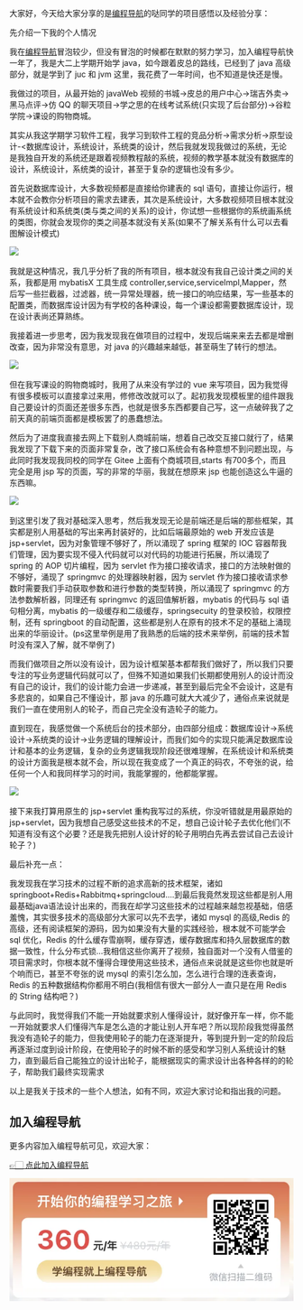 大家好，今天给大家分享的是[编程导航](https://yuyuanweb.feishu.cn/wiki/VC1qwmX9diCBK3kidyec74vFnde)的哒同学的项目感悟以及经验分享：

先介绍一下我的个人情况

我在[编程导航](https://yuyuanweb.feishu.cn/wiki/VC1qwmX9diCBK3kidyec74vFnde)冒泡较少，但没有冒泡的时候都在默默的努力学习，加入编程导航快一年了，我是大二上学期开始学 java，如今跟着皮总的路线，已经到了 java 高级部分，就是学到了 juc 和 jvm 这里，我花费了一年时间，也不知道是快还是慢。



我做过的项目，从最开始的 javaWeb 视频的书城->皮总的用户中心->瑞吉外卖->黑马点评->仿 QQ 的聊天项目->学之思的在线考试系统(只实现了后台部分)->谷粒学院->课设的购物商城。



其实从我这学期学习软件工程，我学习到软件工程的竞品分析->需求分析->原型设计-<数据库设计，系统设计，系统类的设计，然后我就发现我做过的系统，无论是我独自开发的系统还是跟着视频教程敲的系统，视频的教学基本就没有数据库的设计，系统设计，系统类的设计，甚至于复杂的逻辑也没有多少。



首先说数据库设计，大多数视频都是直接给你建表的 sql 语句，直接让你运行，根本就不会教你分析项目的需求去建表，其次是系统设计，大多数视频项目根本就没有系统设计和系统类(类与类之间的关系)的设计，你试想一些根据你的系统画系统的类图，你就会发现你的类之间基本就没有关系(如果不了解关系有什么可以去看 图解设计模式)

		
![](https://files.mdnice.com/user/31817/b2b1e736-d641-40b5-90b1-5b29889621ab.png)


我就是这种情况，我几乎分析了我的所有项目，根本就没有我自己设计类之间的关系，我都是用 mybatisX 工具生成 controller,service,serviceImpl,Mapper，然后写一些拦截器，过滤器，统一异常处理器，统一接口的响应结果，写一些基本的配置类，而数据库设计因为有学校的各种课设，每一个课设都需要数据库设计，现在设计表尚还算熟练。



我接着进一步思考，因为我发现我在做项目的过程中，发现后端来来去去都是增删改查，因为非常没有意思，对 java 的兴趣越来越低，甚至萌生了转行的想法。

![](https://files.mdnice.com/user/31817/b82fd60b-09a4-4b67-bfb6-cf123d8ec795.png)



但在我写课设的购物商城时，我用了从来没有学过的 vue 来写项目，因为我觉得有很多模板可以直接拿过来用，修修改改就可以了。起初我发现模板里的组件跟我自己要设计的页面还差很多东西，也就是很多东西都要自己写，这一点破碎我了之前天真的前端页面都是模板罢了的愚蠢想法。

然后为了进度我直接去网上下载别人商城前端，想着自己改交互接口就行了，结果我发现了下载下来的页面非常复杂，改了接口系统会有各种意想不到问题出现，与此同时我发现我同校的同学在 Gitee 上面有个商城项目,starts 有700多个，而且完全是用 jsp 写的页面，写的非常的华丽，我就在想原来 jsp 也能创造这么牛逼的东西嘛。


![](https://files.mdnice.com/user/31817/db19248b-c0c3-4e2a-a19d-1934e3cf93ff.png)


到这里引发了我对基础深入思考，然后我发现无论是前端还是后端的那些框架，其实都是别人用基础的写出来再封装好的，比如后端最原始的 web 开发应该是 jsp+servlet，因为对象管理不够好了，所以涌现了 spring 框架的 IOC 容器帮我们管理，因为要实现不侵入代码就可以对代码的功能进行拓展，所以涌现了 spring 的 AOP 切片编程，因为 servlet 作为接口接收请求，接口的方法映射做的不够好，涌现了 springmvc 的处理器映射器，因为 servlet 作为接口接收请求参数时需要我们手动获取参数和进行参数的类型转换，所以涌现了 springmvc 的方法参数解析器，同理还有 springmvc 的返回值解析器，mybatis 的代码与 sql 语句相分离，mybatis 的一级缓存和二级缓存，springsecuity 的登录校验，权限控制，还有 springboot 的自动配置，这些都是别人在原有的技术不足的基础上涌现出来的华丽设计。(ps这里举例是用了我熟悉的后端的技术来举例，前端的技术暂时没有深入了解，就不举例了)



而我们做项目之所以没有设计，因为设计框架基本都帮我们做好了，所以我们只要专注的写业务逻辑代码就可以了，但殊不知道如果我们长期都使用别人的设计而没有自己的设计，我们的设计能力会进一步递减，甚至到最后完全不会设计，这是有多悲哀的，如果自己不懂设计，那 java 的乐趣可就大大减少了，通俗点来说就是我们一直在使用别人的轮子，而自己完全没有造轮子的能力。



直到现在，我感觉做一个系统后台的技术部分，由四部分组成：数据库设计->系统设计->系统类的设计->业务逻辑的理解设计，而我们如今的实现只能满足数据库设计和基本的业务逻辑，复杂的业务逻辑我现阶段还很难理解，在系统设计和系统类的设计方面我是根本就不会，所以现在我变成了一个真正的码农，不夸张的说，给任何一个人和我同样学习的时间，我能掌握的，他都能掌握。


![](https://files.mdnice.com/user/31817/5d041cce-b86c-4897-ace4-ca926244b881.png)



接下来我打算用原生的 jsp+servlet 重构我写过的系统，你没听错就是用最原始的 jsp+servlet，因为我想自己感受这些技术的不足，想自己设计轮子去优化他们(不知道有没有这个必要？还是我先把别人设计好的轮子用明白先再去尝试自己去设计轮子？)



最后补充一点：

我发现我在学习技术的过程不断的追求高新的技术框架，诸如 springboot+Redis+Rabbitmq+springcloud....到最后我竟然发现这些都是别人用最基础java语法设计出来的，而我在却学习这些技术的过程越来越忽视基础，倍感羞愧，其实很多技术的高级部分大家可以先不去学，诸如 mysql 的高级,Redis 的高级，还有阅读框架的源码，因为如果没有大量的实践经验，根本就不可能学会 sql 优化，Redis 的什么缓存雪崩啊，缓存穿透，缓存数据库和持久层数据库的数据一致性，什么分布式锁...我相信这些你离开了视频，独自面对一个没有人借鉴的项目需求时，你根本就不懂得合理使用这些技术，通俗点来说就是这些你也就是听个响而已，甚至不夸张的说 mysql 的索引怎么加，怎么进行合理的连表查询，Redis 的五种数据结构你都用不明白(我相信有很大一部分人一直只是在用 Redis 的 String 结构吧？)



与此同时，我觉得我们不能一开始就要求别人懂得设计，就好像开车一样，你不能一开始就要求人们懂得汽车是怎么造的才能让别人开车吧？所以现阶段我觉得虽然我没有造轮子的能力，但我使用轮子的能力在逐渐提升，等到提升到一定的阶段后再逐渐过度到设计阶段，在使用轮子的时候不断的感受和学习别人系统设计的魅力，直到最后自己能独立的设计出轮子，能根据现实的需求设计出各种各样的的轮子，帮助我们最终实现需求





以上是我关于技术的一些个人想法，如有不同，欢迎大家讨论和指出我的问题。

## 加入编程导航

更多内容加入编程导航可见，欢迎大家：

[👉🏻 点此加入编程导航](https://yuyuanweb.feishu.cn/wiki/SDtMwjR1DituVpkz5MLc3fZLnzb)

![微信扫码领券加入](../../../image/join_us.png)
